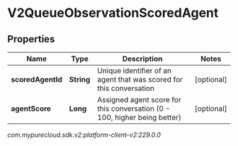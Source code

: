 # V2QueueObservationScoredAgent


## Properties

| Name | Type | Description | Notes |
| ------------ | ------------- | ------------- | ------------- |
| **scoredAgentId** | **String** | Unique identifier of an agent that was scored for this conversation |  [optional] |
| **agentScore** | **Long** | Assigned agent score for this conversation (0 - 100, higher being better) |  [optional] |




_com.mypurecloud.sdk.v2:platform-client-v2:229.0.0_
